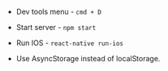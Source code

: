 - Dev tools menu - `cmd + D`
- Start server - `npm start`
- Run IOS - `react-native run-ios`


- Use AsyncStorage instead of localStorage.
